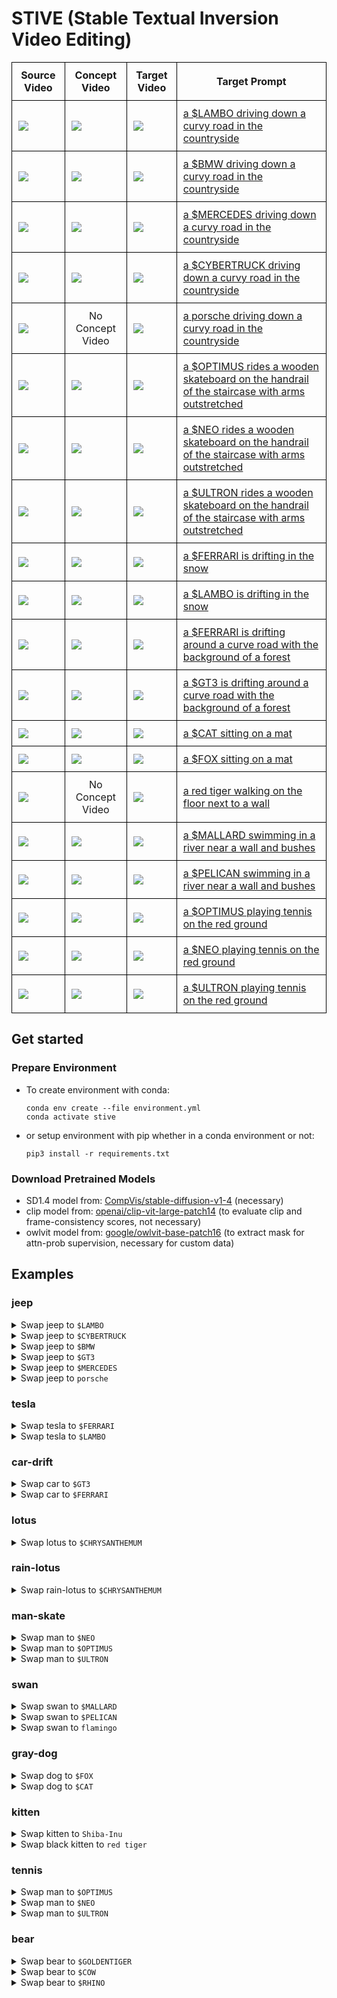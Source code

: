 # STIVE (Stable Textual Inversion Video Editing)

<table style="width:100%; border-collapse: collapse;">
  <tr>
    <th style="border: 1px solid black; padding: 10px;">Source Video</th>
    <th style="border: 1px solid black; padding: 10px;">Concept Video</th>
    <th style="border: 1px solid black; padding: 10px;">Target Video</th>
    <th style="border: 1px solid black; padding: 10px;">Target Prompt</th>
  </tr>
  <tr>
    <td style="border: 1px solid black; padding: 10px;">
        <img src="assets/jeep-unet-full-supvis/car-turn.gif" >
    </td>
    <td style="border: 1px solid black; padding: 10px;">
        <img src="data/concepts/lambo/videos/lambo.gif" >
    </td>
    <td style="border: 1px solid black; padding: 10px;">
        <img src="assets/jeep-unet-full-supvis/to-$LAMBO.gif" >
    </td>
    <td style="border: 1px solid black; padding: 10px;">
      <a href="#jeep">a $LAMBO driving down a curvy road in the countryside</a>
    </td>
  </tr>
  <tr>
    <td style="border: 1px solid black; padding: 10px;">
        <img src="assets/jeep-unet-full-supvis/car-turn.gif" >
    </td>
    <td style="border: 1px solid black; padding: 10px;">
        <img src="data/concepts/bmw/videos/bmw.gif" >
    </td>
    <td style="border: 1px solid black; padding: 10px;">
        <img src="assets/jeep-unet-full-supvis/to-$BMW.gif" >
    </td>
    <td style="border: 1px solid black; padding: 10px;">
      <a href="#jeep">a $BMW driving down a curvy road in the countryside</a>
    </td>
  </tr>
    <tr>
    <td style="border: 1px solid black; padding: 10px;">
        <img src="assets/jeep-unet-full-supvis/car-turn.gif" >
    </td>
    <td style="border: 1px solid black; padding: 10px;">
        <img src="data/concepts/mercedes/videos/mercedes.gif" >
    </td>
    <td style="border: 1px solid black; padding: 10px;">
        <img src="assets/jeep-unet-full-supvis/to-$MERCEDES.gif" >
    </td>
    <td style="border: 1px solid black; padding: 10px;">
      <a href="#jeep">a $MERCEDES driving down a curvy road in the countryside</a>
    </td>
  </tr>
  <tr>
    <td style="border: 1px solid black; padding: 10px;">
        <img src="assets/jeep-unet-full-supvis/car-turn.gif" >
    </td>
    <td style="border: 1px solid black; padding: 10px;">
        <img src="data/concepts/cybertruck/videos/cybertruck.gif" >
    </td>
    <td style="border: 1px solid black; padding: 10px;">
        <img src="assets/jeep-unet-full-supvis/to-$CYBERTRUCK.gif" >
    </td>
    <td style="border: 1px solid black; padding: 10px;">
      <a href="#jeep">a $CYBERTRUCK driving down a curvy road in the countryside</a>
    </td>
  </tr>
    <tr>
    <td style="border: 1px solid black; padding: 10px;">
        <img src="assets/jeep-unet-full-supvis/car-turn.gif" >
    </td>
    <td style="border: 1px solid black; padding: 10px;">
        <div style="text-align: center;">No Concept Video</text>
    </td>
    <td style="border: 1px solid black; padding: 10px;">
        <img src="assets/jeep-unet-full-supvis/to-porsche.gif" >
    </td>
    <td style="border: 1px solid black; padding: 10px;">
      <a href="#jeep">a porsche driving down a curvy road in the countryside</a>
    </td>
  </tr>
    <tr>
    <td style="border: 1px solid black; padding: 10px;">
        <img src="assets/man-skate-unet-full-supvis/man-skate.gif" >
    </td>
    <td style="border: 1px solid black; padding: 10px;">
        <img src="data/concepts/optimus/videos/optimus.gif" >
    </td>
    <td style="border: 1px solid black; padding: 10px;">
        <img src="assets/man-skate-unet-full-supvis/to-$OPTIMUS.gif" >
    </td>
    <td style="border: 1px solid black; padding: 10px;">
      <a href="#man-skate">a $OPTIMUS rides a wooden skateboard on the handrail of the staircase with arms outstretched</a>
    </td>
  </tr>
    <tr>
    <td style="border: 1px solid black; padding: 10px;">
        <img src="assets/man-skate-unet-full-supvis/man-skate.gif" >
    </td>
    <td style="border: 1px solid black; padding: 10px;">
        <img src="data/concepts/neo/videos/neo.gif" >
    </td>
    <td style="border: 1px solid black; padding: 10px;">
        <img src="assets/man-skate-unet-full-supvis/to-$NEO.gif" >
    </td>
    <td style="border: 1px solid black; padding: 10px;">
      <a href="#man-skate">a $NEO rides a wooden skateboard on the handrail of the staircase with arms outstretched</a>
    </td>
  </tr>
    <tr>
    <td style="border: 1px solid black; padding: 10px;">
        <img src="assets/man-skate-unet-full-supvis/man-skate.gif" >
    </td>
    <td style="border: 1px solid black; padding: 10px;">
        <img src="data/concepts/ultron/videos/ultron.gif" >
    </td>
    <td style="border: 1px solid black; padding: 10px;">
        <img src="assets/man-skate-unet-full-supvis/to-$ULTRON.gif" >
    </td>
    <td style="border: 1px solid black; padding: 10px;">
      <a href="#man-skate">a $ULTRON rides a wooden skateboard on the handrail of the staircase with arms outstretched</a>
    </td>
  </tr>
    <tr>
    <td style="border: 1px solid black; padding: 10px;">
        <img src="assets/tesla-unet-full-supvis/tesla.gif" >
    </td>
    <td style="border: 1px solid black; padding: 10px;">
        <img src="data/concepts/ferrari/videos/ferrari.gif" >
    </td>
    <td style="border: 1px solid black; padding: 10px;">
        <img src="assets/tesla-unet-full-supvis/to-$FERRARI.gif" >
    </td>
    <td style="border: 1px solid black; padding: 10px;">
      <a href="#tesla">a $FERRARI is drifting in the snow</a>
    </td>
  </tr>
    <tr>
    <td style="border: 1px solid black; padding: 10px;">
        <img src="assets/tesla-unet-full-supvis/tesla.gif" >
    </td>
    <td style="border: 1px solid black; padding: 10px;">
        <img src="data/concepts/lambo/videos/lambo.gif">
    </td>
    <td style="border: 1px solid black; padding: 10px;">
        <img src="assets/tesla-unet-full-supvis/to-$LAMBO.gif" >
    </td>
    <td style="border: 1px solid black; padding: 10px;">
      <a href="#tesla">a $LAMBO is drifting in the snow</a>
    </td>
  </tr>
    <tr>
    <td style="border: 1px solid black; padding: 10px;">
        <img src="assets/car-drift-unet-full-supvis/car-drift.gif" >
    </td>
    <td style="border: 1px solid black; padding: 10px;">
        <img src="data/concepts/ferrari/videos/ferrari.gif" >
    </td>
    <td style="border: 1px solid black; padding: 10px;">
        <img src="assets/car-drift-unet-full-supvis/to-$FERRARI.gif" >
    </td>
    <td style="border: 1px solid black; padding: 10px;">
      <a href="#car-drift">a $FERRARI is drifting around a curve road with the background of a forest</a>
    </td>
  </tr>
    <tr>
    <td style="border: 1px solid black; padding: 10px;">
        <img src="assets/car-drift-unet-full-supvis/car-drift.gif" >
    </td>
    <td style="border: 1px solid black; padding: 10px;">
        <img src="data/concepts/gt3/videos/gt3.gif" >
    </td>
    <td style="border: 1px solid black; padding: 10px;">
        <img src="assets/car-drift-unet-full-supvis/to-$GT3.gif" >
    </td>
    <td style="border: 1px solid black; padding: 10px;">
      <a href="#car-drift">a $GT3 is drifting around a curve road with the background of a forest</a>
    </td>
  </tr>
    <tr>
    <td style="border: 1px solid black; padding: 10px;">
        <img src="assets/gray-dog-unet-full-supvis/gray-dog.gif" >
    </td>
    <td style="border: 1px solid black; padding: 10px;">
        <img src="data/concepts/cat/videos/cat.gif" >
    </td>
    <td style="border: 1px solid black; padding: 10px;">
        <img src="assets/gray-dog-unet-full-supvis/to-$CAT.gif" >
    </td>
    <td style="border: 1px solid black; padding: 10px;">
      <a href="#gray-dog">a $CAT sitting on a mat</a>
    </td>
  </tr>
    <tr>
    <td style="border: 1px solid black; padding: 10px;">
        <img src="assets/gray-dog-unet-full-supvis/gray-dog.gif" >
    </td>
    <td style="border: 1px solid black; padding: 10px;">
        <img src="data/concepts/fox/videos/fox.gif" >
    </td>
    <td style="border: 1px solid black; padding: 10px;">
        <img src="assets/gray-dog-unet-full-supvis/to-$FOX.gif" >
    </td>
    <td style="border: 1px solid black; padding: 10px;">
      <a href="#gray-dog">a $FOX sitting on a mat</a>
    </td>
  </tr>
    <tr>
    <td style="border: 1px solid black; padding: 10px;">
        <img src="assets/kitten-unet-full-supvis/kitten.gif" >
    </td>
    <td style="border: 1px solid black; padding: 10px;">
        <div style="text-align: center;">No Concept Video</text>
    </td>
    <td style="border: 1px solid black; padding: 10px;">
        <img src="assets/kitten-unet-full-supvis/to-red_tiger.gif" >
    </td>
    <td style="border: 1px solid black; padding: 10px;">
      <a href="#kitten">a red tiger walking on the floor next to a wall</a>
    </td>
  </tr>
    <tr>
    <td style="border: 1px solid black; padding: 10px;">
        <img src="assets/swan-unet-full-supvis/swan.gif" >
    </td>
    <td style="border: 1px solid black; padding: 10px;">
        <img src="data/concepts/mallard/videos/mallard.gif" >
    </td>
    <td style="border: 1px solid black; padding: 10px;">
        <img src="assets/swan-unet-full-supvis/to-$MALLARD.gif" >
    </td>
    <td style="border: 1px solid black; padding: 10px;">
      <a href="#swan">a $MALLARD swimming in a river near a wall and bushes</a>
    </td>
  </tr>
    <tr>
    <td style="border: 1px solid black; padding: 10px;">
        <img src="assets/swan-unet-full-supvis/swan.gif" >
    </td>
    <td style="border: 1px solid black; padding: 10px;">
        <img src="data/concepts/pelican/videos/pelican.gif" >
    </td>
    <td style="border: 1px solid black; padding: 10px;">
        <img src="assets/swan-unet-full-supvis/to-$PELICAN.gif" >
    </td>
    <td style="border: 1px solid black; padding: 10px;">
      <a href="#swan">a $PELICAN swimming in a river near a wall and bushes</a>
    </td>
  </tr>
    <!-- <tr>
    <td style="border: 1px solid black; padding: 10px;">
        <img src="assets/swan-unet-full-supvis/swan.gif" >
    </td>
    <td style="border: 1px solid black; padding: 10px;">
        <div style="text-align: center;">No Concept Video</text>
    </td>
    <td style="border: 1px solid black; padding: 10px;">
        <img src="assets/swan-unet-full-supvis/to-pink_flamingo.gif" >
    </td>
    <td style="border: 1px solid black; padding: 10px;">
      <a href="#swan">a pink flamingo swimming in a river near a wall and bushes</a>
    </td>
  </tr> -->
    <tr>
    <td style="border: 1px solid black; padding: 10px;">
        <img src="assets/tennis-unet-full-supvis/tennis.gif" >
    </td>
    <td style="border: 1px solid black; padding: 10px;">
        <img src="data/concepts/optimus/videos/optimus.gif" >
    </td>
    <td style="border: 1px solid black; padding: 10px;">
        <img src="assets/tennis-unet-full-supvis/to-$OPTIMUS.gif" >
    </td>
    <td style="border: 1px solid black; padding: 10px;">
      <a href="#tennis">a $OPTIMUS playing tennis on the red ground</a>
    </td>
  </tr>
    <tr>
    <td style="border: 1px solid black; padding: 10px;">
        <img src="assets/tennis-unet-full-supvis/tennis.gif" >
    </td>
    <td style="border: 1px solid black; padding: 10px;">
        <img src="data/concepts/neo/videos/neo.gif" >
    </td>
    <td style="border: 1px solid black; padding: 10px;">
        <img src="assets/tennis-unet-full-supvis/to-$NEO.gif" >
    </td>
    <td style="border: 1px solid black; padding: 10px;">
      <a href="#tennis">a $NEO playing tennis on the red ground</a>
    </td>
  </tr>
      <tr>
    <td style="border: 1px solid black; padding: 10px;">
        <img src="assets/tennis-unet-full-supvis/tennis.gif" >
    </td>
    <td style="border: 1px solid black; padding: 10px;">
        <img src="data/concepts/ultron/videos/ultron.gif" >
    </td>
    <td style="border: 1px solid black; padding: 10px;">
        <img src="assets/tennis-unet-full-supvis/to-$ULTRON.gif" >
    </td>
    <td style="border: 1px solid black; padding: 10px;">
      <a href="#tennis">a $ULTRON playing tennis on the red ground</a>
    </td>
  </tr>
</table>


## Get started
### Prepare Environment
* To create environment with conda:
    ```shell
    conda env create --file environment.yml
    conda activate stive
    ```
* or setup environment with pip whether in a conda environment or not:
    ```shell
    pip3 install -r requirements.txt
    ```

### Download Pretrained Models
* SD1.4 model from: [CompVis/stable-diffusion-v1-4](https://huggingface.co/CompVis/stable-diffusion-v1-4/tree/main) (necessary)
* clip model from: [openai/clip-vit-large-patch14](https://huggingface.co/openai/clip-vit-large-patch14/tree/main) (to evaluate clip and frame-consistency scores, not necessary)
* owlvit model from: [google/owlvit-base-patch16](https://huggingface.co/google/owlvit-base-patch16/tree/main) (to extract mask for attn-prob supervision, necessary for custom data)

## Examples


### jeep
<details>
<summary>Swap jeep to <code>$LAMBO</code></summary>

<ul>
<li>finetune concept from SD:
    <pre><code>CUDA_VISIBLE_DEVICES=0 accelerate launch runs/finetune_sd_concepts.py --config configs/sd_concepts/sd_lambo.yaml</code></pre>
</li>
<li>finetune SD with spatial&amp;temporal modules:
    <pre><code>CUDA_VISIBLE_DEVICES=0 accelerate launch runs/finetune_sd_unet.py --config configs/sd_unet/car-turn/jeep_to_lambo.yaml</code></pre>
</li>
<li>prompt-to-prompt inference with concept and pretrained SD:
    <pre><code>CUDA_VISIBLE_DEVICES=0 accelerate launch runs/inference_sd_ptp.py --config configs/sd_ptp/car-turn/lambo.yaml</code></pre>
</li>
<li>prompt-to-prompt inference with concept and tuned SD:
    <pre><code>CUDA_VISIBLE_DEVICES=0 accelerate launch runs/inference_lora_sd_ptp.py --config configs/sd_ptp/car-turn/lambo.yaml</code></pre>
</li>
</ul>

</details>

<details>
<summary>Swap jeep to <code>$CYBERTRUCK</code></summary>

<ul>
<li>finetune concept from SD:
    <pre><code>CUDA_VISIBLE_DEVICES=0 accelerate launch runs/finetune_sd_concepts.py --config configs/sd_concepts/sd_cybertruck.yaml</code></pre>
</li>
<li>finetune SD with spatial&amp;temporal modules:
    <pre><code>CUDA_VISIBLE_DEVICES=0 accelerate launch runs/finetune_sd_unet.py --config configs/sd_unet/car-turn/jeep_to_cybertruck.yaml</code></pre>
</li>
<li>prompt-to-prompt inference with concept and pretrained SD:
    <pre><code>CUDA_VISIBLE_DEVICES=0 accelerate launch runs/inference_sd_ptp.py --config configs/sd_ptp/car-turn/cybertruck.yaml</code></pre>
</li>
<li>prompt-to-prompt inference with concept and tuned SD:
    <pre><code>CUDA_VISIBLE_DEVICES=0 accelerate launch runs/inference_lora_sd_ptp.py --config configs/sd_ptp/car-turn/cybertruck.yaml</code></pre>
</li>
</ul>

</details>



<details>
<summary>Swap jeep to <code>$BMW</code></summary>

<ul>
<li>finetune concept from SD:
    <pre><code>CUDA_VISIBLE_DEVICES=0 accelerate launch runs/finetune_sd_concepts.py --config configs/sd_concepts/sd_bmw.yaml</code></pre>
</li>
<li>finetune SD with spatial&amp;temporal modules:
    <pre><code>CUDA_VISIBLE_DEVICES=0 accelerate launch runs/finetune_sd_unet.py --config configs/sd_unet/car-turn/jeep_to_bmw.yaml</code></pre>
</li>
<li>prompt-to-prompt inference with concept and pretrained SD:
    <pre><code>CUDA_VISIBLE_DEVICES=0 accelerate launch runs/inference_sd_ptp.py --config configs/sd_ptp/car-turn/bmw.yaml</code></pre>
</li>
<li>prompt-to-prompt inference with concept and tuned SD:
    <pre><code>CUDA_VISIBLE_DEVICES=0 accelerate launch runs/inference_lora_sd_ptp.py --config configs/sd_ptp/car-turn/bmw.yaml</code></pre>
</li>
</ul>

</details>

<details>
<summary>Swap jeep to <code>$GT3</code></summary>

<ul>
<li>finetune concept from SD:
    <pre><code>CUDA_VISIBLE_DEVICES=0 accelerate launch runs/finetune_sd_concepts.py --config configs/sd_concepts/sd_gt3.yaml</code></pre>
</li>
<li>finetune SD with spatial&amp;temporal modules:
    <pre><code>CUDA_VISIBLE_DEVICES=0 accelerate launch runs/finetune_sd_unet.py --config configs/sd_unet/car-turn/jeep_to_gt3.yaml</code></pre>
</li>
<li>prompt-to-prompt inference with concept and pretrained SD:
    <pre><code>CUDA_VISIBLE_DEVICES=0 accelerate launch runs/inference_sd_ptp.py --config configs/sd_ptp/car-turn/gt3.yaml</code></pre>
</li>
<li>prompt-to-prompt inference with concept and tuned SD:
    <pre><code>CUDA_VISIBLE_DEVICES=0 accelerate launch runs/inference_lora_sd_ptp.py --config configs/sd_ptp/car-turn/gt3.yaml</code></pre>
</li>
</ul>
</details>

<details>
<summary>Swap jeep to <code>$MERCEDES</code></summary>

<ul>
<li>finetune concept from SD:
    <pre><code>CUDA_VISIBLE_DEVICES=0 accelerate launch runs/finetune_sd_concepts.py --config configs/sd_concepts/sd_mercedes.yaml</code></pre>
</li>
<li>finetune SD with spatial&amp;temporal modules:
    <pre><code>CUDA_VISIBLE_DEVICES=0 accelerate launch runs/finetune_sd_unet.py --config configs/sd_unet/car-turn/jeep_to_mercedes.yaml</code></pre>
</li>
<li>prompt-to-prompt inference with concept and pretrained SD:
    <pre><code>CUDA_VISIBLE_DEVICES=0 accelerate launch runs/inference_sd_ptp.py --config configs/sd_ptp/car-turn/mercedes.yaml</code></pre>
</li>
<li>prompt-to-prompt inference with concept and tuned SD:
    <pre><code>CUDA_VISIBLE_DEVICES=0 accelerate launch runs/inference_lora_sd_ptp.py --config configs/sd_ptp/car-turn/mercedes.yaml</code></pre>
</li>
</ul>
</details>

<details>
<summary>Swap jeep to <code>porsche</code></summary>
<ul>
<li>finetune SD with spatial&amp;temporal modules:
    <pre><code>CUDA_VISIBLE_DEVICES=0 accelerate launch runs/finetune_sd_unet.py --config configs/sd_unet/car-turn/jeep_to_porsche.yaml</code></pre>
</li>
<li>prompt-to-prompt inference with concept and tuned SD:
    <pre><code>CUDA_VISIBLE_DEVICES=0 accelerate launch runs/inference_lora_sd_ptp.py --config configs/sd_ptp/car-turn/porsche.yaml</code></pre>
</li>
</ul>
</details>

### tesla
<details>
<summary>Swap tesla to <code>$FERRARI</code></summary>
<ul>
<li>finetune concept from SD:
    <pre><code>CUDA_VISIBLE_DEVICES=0 accelerate launch runs/finetune_sd_concepts.py --config configs/sd_concepts/sd_ferrari.yaml</code></pre>
</li>
<li>finetune SD with spatial&amp;temporal modules:
    <pre><code>CUDA_VISIBLE_DEVICES=0 accelerate launch runs/finetune_sd_unet.py --config configs/sd_unet/tesla/tesla_to_ferrari.yaml</code></pre>
</li>
<li>prompt-to-prompt inference with concept and pretrained SD:
    <pre><code>CUDA_VISIBLE_DEVICES=0 accelerate launch runs/inference_sd_ptp.py --config configs/sd_ptp/tesla/ferrari.yaml</code></pre>
</li>
<li>prompt-to-prompt inference with concept and tuned SD:
    <pre><code>CUDA_VISIBLE_DEVICES=0 accelerate launch runs/inference_lora_sd_ptp.py --config configs/sd_ptp/tesla/ferrari.yaml</code></pre>
</li>
</ul>
</details>

<details>
<summary>Swap tesla to <code>$LAMBO</code></summary>
<ul>
<li>finetune concept from SD:
    <pre><code>CUDA_VISIBLE_DEVICES=0 accelerate launch runs/finetune_sd_concepts.py --config configs/sd_concepts/sd_lambo.yaml</code></pre>
</li>
<li>finetune SD with spatial&amp;temporal modules:
    <pre><code>CUDA_VISIBLE_DEVICES=0 accelerate launch runs/finetune_sd_unet.py --config configs/sd_unet/tesla/tesla_to_lambo.yaml</code></pre>
</li>
<li>prompt-to-prompt inference with concept and pretrained SD:
    <pre><code>CUDA_VISIBLE_DEVICES=0 accelerate launch runs/inference_sd_ptp.py --config configs/sd_ptp/tesla/lambo.yaml</code></pre>
</li>
<li>prompt-to-prompt inference with concept and tuned SD:
    <pre><code>CUDA_VISIBLE_DEVICES=0 accelerate launch runs/inference_lora_sd_ptp.py --config configs/sd_ptp/tesla/lambo.yaml</code></pre>
</li>
</ul>
</details>


### car-drift

<details>
<summary>Swap car to <code>$GT3</code></summary>
<ul>
<li>finetune concept from SD:
    <pre><code>CUDA_VISIBLE_DEVICES=0 accelerate launch runs/finetune_sd_concepts.py --config configs/sd_concepts/sd_gt3.yaml</code></pre>
</li>
<li>finetune SD with spatial&amp;temporal modules:
    <pre><code>CUDA_VISIBLE_DEVICES=0 accelerate launch runs/finetune_sd_unet.py --config configs/sd_unet/car-drift/car_to_gt3.yaml</code></pre>
</li>
<li>prompt-to-prompt inference with concept and pretrained SD:
    <pre><code>CUDA_VISIBLE_DEVICES=0 accelerate launch runs/inference_sd_ptp.py --config configs/sd_ptp/car-drift/gt3.yaml</code></pre>
</li>
<li>prompt-to-prompt inference with concept and tuned SD:
    <pre><code>CUDA_VISIBLE_DEVICES=0 accelerate launch runs/inference_lora_sd_ptp.py --config configs/sd_ptp/car-drift/gt3.yaml</code></pre>
</li>
</ul>
</details>

<details>
<summary>Swap car to <code>$FERRARI</code></summary>
<ul>
<li>finetune concept from SD:
    <pre><code>CUDA_VISIBLE_DEVICES=0 accelerate launch runs/finetune_sd_concepts.py --config configs/sd_concepts/sd_ferrari.yaml</code></pre>
</li>
<li>finetune SD with spatial&amp;temporal modules:
    <pre><code>CUDA_VISIBLE_DEVICES=0 accelerate launch runs/finetune_sd_unet.py --config configs/sd_unet/car-drift/car_to_ferrari.yaml</code></pre>
</li>
<li>prompt-to-prompt inference with concept and pretrained SD:
    <pre><code>CUDA_VISIBLE_DEVICES=0 accelerate launch runs/inference_sd_ptp.py --config configs/sd_ptp/car-drift/ferrari.yaml</code></pre>
</li>
<li>prompt-to-prompt inference with concept and tuned SD:
    <pre><code>CUDA_VISIBLE_DEVICES=0 accelerate launch runs/inference_lora_sd_ptp.py --config configs/sd_ptp/car-drift/ferrari.yaml</code></pre>
</li>
</ul>
</details>

<!-- 
### steel
<details>
<summary>Swap steel to <code>$POKEBALL</code></summary>
<ul>
<li>finetune concept from SD:
    <pre><code>CUDA_VISIBLE_DEVICES=0 accelerate launch runs/finetune_sd_concepts.py --config configs/sd_concepts/sd_pokeball.yaml</code></pre>
</li>
<li>finetune SD with spatial&amp;temporal modules:
    <pre><code>CUDA_VISIBLE_DEVICES=0 accelerate launch runs/finetune_sd_unet.py --config configs/sd_unet/steel/steel_to_pokeball.yaml</code></pre>
</li>
<li>prompt-to-prompt inference with concept and pretrained SD:
    <pre><code>CUDA_VISIBLE_DEVICES=0 accelerate launch runs/inference_sd_ptp.py --config configs/sd_ptp/steel/pokeball.yaml</code></pre>
</li>
<li>prompt-to-prompt inference with concept and tuned SD:
    <pre><code>CUDA_VISIBLE_DEVICES=0 accelerate launch runs/inference_lora_sd_ptp.py --config configs/sd_ptp/steel/pokeball.yaml</code></pre>
</li>
</ul>
</details>

<details>
<summary>Swap steel to <code>$OGSOCCERBALL</code></summary>
<ul>
<li>finetune concept from SD:
    <pre><code>CUDA_VISIBLE_DEVICES=0 accelerate launch runs/finetune_sd_concepts.py --config configs/sd_concepts/sd_ogsoccerball.yaml</code></pre>
</li>
<li>finetune SD with spatial&amp;temporal modules:
    <pre><code>CUDA_VISIBLE_DEVICES=0 accelerate launch runs/finetune_sd_unet.py --config configs/sd_unet/steel/steel_to_ogsoccerball.yaml</code></pre>
</li>
<li>prompt-to-prompt inference with concept and pretrained SD:
    <pre><code>CUDA_VISIBLE_DEVICES=0 accelerate launch runs/inference_sd_ptp.py --config configs/sd_ptp/steel/ogsoccerball.yaml</code></pre>
</li>
<li>prompt-to-prompt inference with concept and tuned SD:
    <pre><code>CUDA_VISIBLE_DEVICES=0 accelerate launch runs/inference_lora_sd_ptp.py --config configs/sd_ptp/steel/ogsoccerball.yaml</code></pre>
</li>
</ul>
</details>

<details>
<summary>Swap steel to <code>football</code></summary>
<ul>
<li>finetune concept from SD:
    <pre><code>CUDA_VISIBLE_DEVICES=0 accelerate launch runs/finetune_sd_concepts.py --config configs/sd_concepts/sd_football.yaml</code></pre>
</li>
<li>finetune SD with spatial&amp;temporal modules:
    <pre><code>CUDA_VISIBLE_DEVICES=0 accelerate launch runs/finetune_sd_unet.py --config configs/sd_unet/steel/steel_to_football.yaml</code></pre>
</li>
<li>finetune SD with spatial&amp;temporal modules:
    <pre><code>CUDA_VISIBLE_DEVICES=0 accelerate launch runs/finetune_sd_unet.py --config configs/sd_unet/steel/steel_to_football.yaml</code></pre>
</li>
<li>prompt-to-prompt inference with concept and tuned SD:
    <pre><code>CUDA_VISIBLE_DEVICES=0 accelerate launch runs/inference_lora_sd_ptp.py --config configs/sd_ptp/steel/football.yaml</code></pre>
</li>
</ul>
</details> -->

### lotus
<details>
<summary>Swap lotus to <code>$CHRYSANTHEMUM</code></summary>

<ul>
<li>finetune concept from SD:
    <pre><code>CUDA_VISIBLE_DEVICES=0 accelerate launch runs/finetune_sd_concepts.py --config configs/sd_concepts/sd_chrysanthemum.yaml</code></pre>
</li>
<li>finetune SD with spatial&amp;temporal modules:
    <pre><code>CUDA_VISIBLE_DEVICES=0 accelerate launch runs/finetune_sd_unet.py --config configs/sd_unet/lotus/lotus_to_chrysanthemum.yaml</code></pre>
</li>
<li>prompt-to-prompt inference with concept and pretrained SD:
    <pre><code>CUDA_VISIBLE_DEVICES=0 accelerate launch runs/inference_sd_ptp.py --config configs/sd_ptp/lotus/chrysanthemum.yaml</code></pre>
</li>
<li>prompt-to-prompt inference with concept and tuned SD:
    <pre><code>CUDA_VISIBLE_DEVICES=0 accelerate launch runs/inference_lora_sd_ptp.py --config configs/sd_ptp/lotus/chrysanthemum.yaml</code></pre>
</li>
</ul>
</details>

### rain-lotus
<details>
<summary>Swap rain-lotus to <code>$CHRYSANTHEMUM</code></summary>

<ul>
<li>finetune concept from SD:
    <pre><code>CUDA_VISIBLE_DEVICES=0 accelerate launch runs/finetune_sd_concepts.py --config configs/sd_concepts/sd_chrysanthemum.yaml</code></pre>
</li>
<li>finetune SD with spatial&amp;temporal modules:
    <pre><code>CUDA_VISIBLE_DEVICES=0 accelerate launch runs/finetune_sd_unet.py --config configs/sd_unet/rain-lotus/lotus_to_chrysanthemum.yaml</code></pre>
</li>
<li>prompt-to-prompt inference with concept and pretrained SD:
    <pre><code>CUDA_VISIBLE_DEVICES=0 accelerate launch runs/inference_sd_ptp.py --config configs/sd_ptp/rain-lotus/chrysanthemum.yaml</code></pre>
</li>
<li>prompt-to-prompt inference with concept and tuned SD:
    <pre><code>CUDA_VISIBLE_DEVICES=0 accelerate launch runs/inference_lora_sd_ptp.py --config configs/sd_ptp/rain-lotus/chrysanthemum.yaml</code></pre>
</li>
</ul>
</details>

### man-skate
<details>
<summary>Swap man to <code>$NEO</code></summary>
<ul>
<li>finetune concept from SD:
    <pre><code>CUDA_VISIBLE_DEVICES=0 accelerate launch runs/finetune_sd_concepts.py --config configs/sd_concepts/sd_neo.yaml</code></pre>
</li>
<li>finetune SD with spatial&amp;temporal modules:
    <pre><code>CUDA_VISIBLE_DEVICES=0 accelerate launch runs/finetune_sd_unet.py --config configs/sd_unet/man-skate/man_to_neo.yaml</code></pre>
</li>
<li>prompt-to-prompt inference with concept and pretrained SD:
    <pre><code>CUDA_VISIBLE_DEVICES=0 accelerate launch runs/inference_sd_ptp.py --config configs/sd_ptp/man-skate/neo.yaml</code></pre>
</li>
<li>prompt-to-prompt inference with concept and tuned SD:
    <pre><code>CUDA_VISIBLE_DEVICES=0 accelerate launch runs/inference_lora_sd_ptp.py --config configs/sd_ptp/man-skate/neo.yaml</code></pre>
</li>
</ul>
</details>


<details>
<summary>Swap man to <code>$OPTIMUS</code></summary>
<ul>
<li>finetune concept from SD:
    <pre><code>CUDA_VISIBLE_DEVICES=0 accelerate launch runs/finetune_sd_concepts.py --config configs/sd_concepts/sd_optimus.yaml</code></pre>
</li>
<li>finetune SD with spatial&amp;temporal modules:
    <pre><code>CUDA_VISIBLE_DEVICES=0 accelerate launch runs/finetune_sd_unet.py --config configs/sd_unet/man-skate/man_to_optimus.yaml</code></pre>
</li>
<li>prompt-to-prompt inference with concept and pretrained SD:
    <pre><code>CUDA_VISIBLE_DEVICES=0 accelerate launch runs/inference_sd_ptp.py --config configs/sd_ptp/man-skate/optimus.yaml</code></pre>
</li>
<li>prompt-to-prompt inference with concept and tuned SD:
    <pre><code>CUDA_VISIBLE_DEVICES=0 accelerate launch runs/inference_lora_sd_ptp.py --config configs/sd_ptp/man-skate/optimus.yaml</code></pre>
</li>
</ul>
</details>


<details>
<summary>Swap man to <code>$ULTRON</code></summary>
<ul>
<li>finetune concept from SD:
    <pre><code>CUDA_VISIBLE_DEVICES=0 accelerate launch runs/finetune_sd_concepts.py --config configs/sd_concepts/sd_ultron.yaml</code></pre>
</li>
<li>finetune SD with spatial&amp;temporal modules:
    <pre><code>CUDA_VISIBLE_DEVICES=0 accelerate launch runs/finetune_sd_unet.py --config configs/sd_unet/man-skate/man_to_ultron.yaml</code></pre>
</li>
<li>prompt-to-prompt inference with concept and pretrained SD:
    <pre><code>CUDA_VISIBLE_DEVICES=0 accelerate launch runs/inference_sd_ptp.py --config configs/sd_ptp/man-skate/ultron.yaml</code></pre>
</li>
<li>prompt-to-prompt inference with concept and tuned SD:
    <pre><code>CUDA_VISIBLE_DEVICES=0 accelerate launch runs/inference_lora_sd_ptp.py --config configs/sd_ptp/man-skate/ultron.yaml</code></pre>
</li>
</ul>
</details>

### swan
<details>
<summary>Swap swan to <code>$MALLARD</code></summary>
<ul>
<li>finetune concept from SD:
    <pre><code>CUDA_VISIBLE_DEVICES=0 accelerate launch runs/finetune_sd_concepts.py --config configs/sd_concepts/sd_mallard.yaml</code></pre>
</li>
<li>finetune SD with spatial&amp;temporal modules:
    <pre><code>CUDA_VISIBLE_DEVICES=0 accelerate launch runs/finetune_sd_unet.py --config configs/sd_unet/swan/swan_to_mallard.yaml</code></pre>
</li>
<li>prompt-to-prompt inference with concept and pretrained SD:
    <pre><code>CUDA_VISIBLE_DEVICES=0 accelerate launch runs/inference_sd_ptp.py --config configs/sd_ptp/swan/mallard.yaml</code></pre>
</li>
<li>prompt-to-prompt inference with concept and tuned SD:
    <pre><code>CUDA_VISIBLE_DEVICES=0 accelerate launch runs/inference_lora_sd_ptp.py --config configs/sd_ptp/swan/mallard.yaml</code></pre>
</li>
</ul>
</details>


<details>
<summary>Swap swan to <code>$PELICAN</code></summary>
<ul>
<li>finetune concept from SD:
    <pre><code>CUDA_VISIBLE_DEVICES=0 accelerate launch runs/finetune_sd_concepts.py --config configs/sd_concepts/sd_pelican.yaml</code></pre>
</li>
<li>finetune SD with spatial&amp;temporal modules:
    <pre><code>CUDA_VISIBLE_DEVICES=0 accelerate launch runs/finetune_sd_unet.py --config configs/sd_unet/swan/swan_to_pelican.yaml</code></pre>
</li>
<li>prompt-to-prompt inference with concept and pretrained SD:
    <pre><code>CUDA_VISIBLE_DEVICES=0 accelerate launch runs/inference_sd_ptp.py --config configs/sd_ptp/swan/pelican.yaml</code></pre>
</li>
<li>prompt-to-prompt inference with concept and tuned SD:
    <pre><code>CUDA_VISIBLE_DEVICES=0 accelerate launch runs/inference_lora_sd_ptp.py --config configs/sd_ptp/swan/pelican.yaml</code></pre>
</li>
</ul>
</details>


<details>
<summary>Swap swan to <code>flamingo</code></summary>
<ul>
<li>finetune SD with spatial&amp;temporal modules:
    <pre><code>CUDA_VISIBLE_DEVICES=0 accelerate launch runs/finetune_sd_unet.py --config configs/sd_unet/swan/swan_to_flamingo.yaml</code></pre>
</li>
<li>prompt-to-prompt inference with concept and tuned SD:
    <pre><code>CUDA_VISIBLE_DEVICES=0 accelerate launch runs/inference_lora_sd_ptp.py --config configs/sd_ptp/swan/flamingo.yaml</code></pre>
</li>
</ul>
</details>

### gray-dog
<details>
<summary>Swap dog to <code>$FOX</code></summary>
<ul>
<li>finetune concept from SD:
    <pre><code>CUDA_VISIBLE_DEVICES=0 accelerate launch runs/finetune_sd_concepts.py --config configs/sd_concepts/sd_fox.yaml</code></pre>
</li>
<li>finetune SD with spatial&amp;temporal modules:
    <pre><code>CUDA_VISIBLE_DEVICES=0 accelerate launch runs/finetune_sd_unet.py --config configs/sd_unet/gray-dog/dog_to_fox.yaml</code></pre>
</li>
<li>prompt-to-prompt inference with concept and pretrained SD:
    <pre><code>CUDA_VISIBLE_DEVICES=0 accelerate launch runs/inference_sd_ptp.py --config configs/sd_ptp/gray-dog/fox.yaml</code></pre>
</li>
<li>prompt-to-prompt inference with concept and tuned SD:
    <pre><code>CUDA_VISIBLE_DEVICES=0 accelerate launch runs/inference_lora_sd_ptp.py --config configs/sd_ptp/gray-dog/fox.yaml</code></pre>
</li>
</ul>
</details>

<details>
<summary>Swap dog to <code>$CAT</code></summary>
<ul>
<li>finetune concept from SD:
    <pre><code>CUDA_VISIBLE_DEVICES=0 accelerate launch runs/finetune_sd_concepts.py --config configs/sd_concepts/sd_cat.yaml</code></pre>
</li>
<li>finetune SD with spatial&amp;temporal modules:
    <pre><code>CUDA_VISIBLE_DEVICES=0 accelerate launch runs/finetune_sd_unet.py --config configs/sd_unet/gray-dog/dog_to_cat.yaml</code></pre>
</li>
<li>prompt-to-prompt inference with concept and pretrained SD:
    <pre><code>CUDA_VISIBLE_DEVICES=0 accelerate launch runs/inference_sd_ptp.py --config configs/sd_ptp/gray-dog/cat.yaml</code></pre>
</li>
<li>prompt-to-prompt inference with concept and tuned SD:
    <pre><code>CUDA_VISIBLE_DEVICES=0 accelerate launch runs/inference_lora_sd_ptp.py --config configs/sd_ptp/gray-dog/cat.yaml</code></pre>
</li>
</ul>
</details>

### kitten

<details>
<summary>Swap kitten to <code>Shiba-Inu</code></summary>
<ul>
<li>finetune SD with spatial&amp;temporal modules:
    <pre><code>CUDA_VISIBLE_DEVICES=0 accelerate launch runs/finetune_sd_unet.py --config configs/sd_unet/kitten/kitten_to_Shiba-Inu.yaml</code></pre>
</li>
<li>prompt-to-prompt inference with concept and tuned SD:
    <pre><code>CUDA_VISIBLE_DEVICES=0 accelerate launch runs/inference_lora_sd_ptp.py --config configs/sd_ptp/kitten/Shiba-Inu.yaml</code></pre>
</li>
</ul>
</details>


<details>
<summary>Swap black kitten to <code>red tiger</code></summary>
<ul>
<li>finetune SD with spatial&amp;temporal modules:
    <pre><code>CUDA_VISIBLE_DEVICES=0 accelerate launch runs/finetune_sd_unet.py --config configs/sd_unet/kitten/kitten_to_tiger.yaml</code></pre>
</li>
<li>prompt-to-prompt inference with concept and tuned SD:
    <pre><code>CUDA_VISIBLE_DEVICES=0 accelerate launch runs/inference_lora_sd_ptp.py --config configs/sd_ptp/kitten/tiger.yaml</code></pre>
</li>
</ul>
</details>

### tennis

<details>
<summary>Swap man to <code>$OPTIMUS</code></summary>
<ul>
<li>finetune concept from SD:
    <pre><code>CUDA_VISIBLE_DEVICES=0 accelerate launch runs/finetune_sd_concepts.py --config configs/sd_concepts/sd_optimus.yaml</code></pre>
</li>
<li>finetune SD with spatial&amp;temporal modules:
    <pre><code>CUDA_VISIBLE_DEVICES=0 accelerate launch runs/finetune_sd_unet.py --config configs/sd_unet/tennis/man_to_optimus.yaml</code></pre>
</li>
<li>prompt-to-prompt inference with concept and pretrained SD:
    <pre><code>CUDA_VISIBLE_DEVICES=0 accelerate launch runs/inference_sd_ptp.py --config configs/sd_ptp/tennis/optimus.yaml</code></pre>
</li>
<li>prompt-to-prompt inference with concept and tuned SD:
    <pre><code>CUDA_VISIBLE_DEVICES=0 accelerate launch runs/inference_lora_sd_ptp.py --config configs/sd_ptp/tennis/optimus.yaml</code></pre>
</li>
</ul>
</details>


<details>
<summary>Swap man to <code>$NEO</code></summary>
<ul>
<li>finetune concept from SD:
    <pre><code>CUDA_VISIBLE_DEVICES=0 accelerate launch runs/finetune_sd_concepts.py --config configs/sd_concepts/sd_neo.yaml</code></pre>
</li>
<li>finetune SD with spatial&amp;temporal modules:
    <pre><code>CUDA_VISIBLE_DEVICES=0 accelerate launch runs/finetune_sd_unet.py --config configs/sd_unet/tennis/man_to_neo.yaml</code></pre>
</li>
<li>prompt-to-prompt inference with concept and pretrained SD:
    <pre><code>CUDA_VISIBLE_DEVICES=0 accelerate launch runs/inference_sd_ptp.py --config configs/sd_ptp/tennis/neo.yaml</code></pre>
</li>
<li>prompt-to-prompt inference with concept and tuned SD:
    <pre><code>CUDA_VISIBLE_DEVICES=0 accelerate launch runs/inference_lora_sd_ptp.py --config configs/sd_ptp/tennis/neo.yaml</code></pre>
</li>
</ul>
</details>


<details>
<summary>Swap man to <code>$ULTRON</code></summary>
<ul>
<li>finetune concept from SD:
    <pre><code>CUDA_VISIBLE_DEVICES=0 accelerate launch runs/finetune_sd_concepts.py --config configs/sd_concepts/sd_ultron.yaml</code></pre>
</li>
<li>finetune SD with spatial&amp;temporal modules:
    <pre><code>CUDA_VISIBLE_DEVICES=0 accelerate launch runs/finetune_sd_unet.py --config configs/sd_unet/tennis/man_to_ultron.yaml</code></pre>
</li>
<li>prompt-to-prompt inference with concept and pretrained SD:
    <pre><code>CUDA_VISIBLE_DEVICES=0 accelerate launch runs/inference_sd_ptp.py --config configs/sd_ptp/tennis/ultron.yaml</code></pre>
</li>
<li>prompt-to-prompt inference with concept and tuned SD:
    <pre><code>CUDA_VISIBLE_DEVICES=0 accelerate launch runs/inference_lora_sd_ptp.py --config configs/sd_ptp/tennis/ultron.yaml</code></pre>
</li>
</ul>
</details>


### bear
<details>
<summary>Swap bear to <code>$GOLDENTIGER</code></summary>
<ul>
<li>finetune concept from SD:
    <pre><code>CUDA_VISIBLE_DEVICES=0 accelerate launch runs/finetune_sd_concepts.py --config configs/sd_concepts/sd_goldentiger.yaml</code></pre>
</li>
<li>finetune SD with spatial&amp;temporal modules:
    <pre><code>CUDA_VISIBLE_DEVICES=0 accelerate launch runs/finetune_sd_unet.py --config configs/sd_unet/bear/bear_to_goldentiger.yaml</code></pre>
</li>
<li>prompt-to-prompt inference with concept and pretrained SD:
    <pre><code>CUDA_VISIBLE_DEVICES=0 accelerate launch runs/inference_sd_ptp.py --config configs/sd_ptp/bear/goldentiger.yaml</code></pre>
</li>
<li>prompt-to-prompt inference with concept and tuned SD:
    <pre><code>CUDA_VISIBLE_DEVICES=0 accelerate launch runs/inference_lora_sd_ptp.py --config configs/sd_ptp/bear/goldentiger.yaml</code></pre>
</li>
</ul>
</details>

<details>
<summary>Swap bear to <code>$COW</code></summary>
<ul>
<li>finetune concept from SD:
    <pre><code>CUDA_VISIBLE_DEVICES=0 accelerate launch runs/finetune_sd_concepts.py --config configs/sd_concepts/sd_cow.yaml</code></pre>
</li>
<li>finetune SD with spatial&amp;temporal modules:
    <pre><code>CUDA_VISIBLE_DEVICES=0 accelerate launch runs/finetune_sd_unet.py --config configs/sd_unet/bear/bear_to_cow.yaml</code></pre>
</li>
<li>prompt-to-prompt inference with concept and pretrained SD:
    <pre><code>CUDA_VISIBLE_DEVICES=0 accelerate launch runs/inference_sd_ptp.py --config configs/sd_ptp/bear/cow.yaml</code></pre>
</li>
<li>prompt-to-prompt inference with concept and tuned SD:
    <pre><code>CUDA_VISIBLE_DEVICES=0 accelerate launch runs/inference_lora_sd_ptp.py --config configs/sd_ptp/bear/cow.yaml</code></pre>
</li>
</ul>
</details>


<details>
<summary>Swap bear to <code>$RHINO</code></summary>
<ul>
<li>finetune concept from SD:
    <pre><code>CUDA_VISIBLE_DEVICES=0 accelerate launch runs/finetune_sd_concepts.py --config configs/sd_concepts/sd_rhino.yaml</code></pre>
</li>
<li>finetune SD with spatial&amp;temporal modules:
    <pre><code>CUDA_VISIBLE_DEVICES=0 accelerate launch runs/finetune_sd_unet.py --config configs/sd_unet/bear/bear_to_rhino.yaml</code></pre>
</li>
<li>prompt-to-prompt inference with concept and pretrained SD:
    <pre><code>CUDA_VISIBLE_DEVICES=0 accelerate launch runs/inference_sd_ptp.py --config configs/sd_ptp/bear/rhino.yaml</code></pre>
</li>
<li>prompt-to-prompt inference with concept and tuned SD:
    <pre><code>CUDA_VISIBLE_DEVICES=0 accelerate launch runs/inference_lora_sd_ptp.py --config configs/sd_ptp/bear/rhino.yaml</code></pre>
</li>
</ul>
</details>